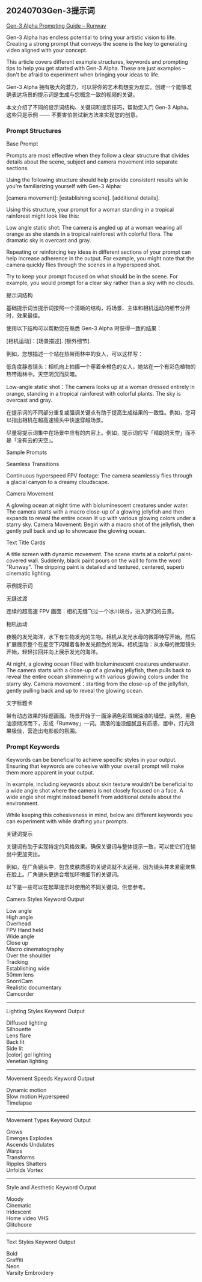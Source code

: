 ## 20240703Gen-3提示词

[Gen-3 Alpha Prompting Guide – Runway](https://help.runwayml.com/hc/en-us/articles/30586818553107-Gen-3-Alpha-Prompting-Guide)

Gen-3 Alpha has endless potential to bring your artistic vision to life. Creating a strong prompt that conveys the scene is the key to generating video aligned with your concept.

This article covers different example structures, keywords and prompting tips to help you get started with Gen-3 Alpha. These are just examples – don't be afraid to experiment when bringing your ideas to life.

Gen-3 Alpha 拥有极大的潜力，可以将你的艺术构想变为现实。创建一个能够准确表达场景的提示词是生成与您概念一致的视频的关键。

本文介绍了不同的提示词结构、关键词和提示技巧，帮助您入门 Gen-3 Alpha。这些只是示例 —— 不要害怕尝试新方法来实现您的创意。

### Prompt Structures

Base Prompt

Prompts are most effective when they follow a clear structure that divides details about the scene, subject and camera movement into separate sections.

Using the following structure should help provide consistent results while you're familiarizing yourself with Gen-3 Alpha:

[camera movement]: [establishing scene]. [additional details].

Using this structure, your prompt for a woman standing in a tropical rainforest might look like this:

Low angle static shot: The camera is angled up at a woman wearing all orange as she stands in a tropical rainforest with colorful flora. The dramatic sky is overcast and gray.

Repeating or reinforcing key ideas in different sections of your prompt can help increase adherence in the output. For example, you might note that the camera quickly flies through the scenes in a hyperspeed shot.

Try to keep your prompt focused on what should be in the scene. For example, you would prompt for a clear sky rather than a sky with no clouds.

提示词结构

基础提示词当提示词按照一个清晰的结构，将场景、主体和相机运动的细节分开时，效果最佳。

使用以下结构可以帮助您在熟悉 Gen-3 Alpha 时获得一致的结果：

[相机运动]：[场景描述]. [额外细节].

例如，您想描述一个站在热带雨林中的女人，可以这样写：

低角度静态镜头：相机向上拍摄一个穿着全橙色的女人，她站在一个有彩色植物的热带雨林中。天空阴沉而灰暗。

Low-angle static shot：The camera looks up at a woman dressed entirely in orange, standing in a tropical rainforest with colorful plants. The sky is overcast and gray.

在提示词的不同部分重复或强调关键点有助于提高生成结果的一致性。例如，您可以指出相机在超高速镜头中快速穿越场景。

尽量将提示词集中在场景中应有的内容上。例如，提示词应写「晴朗的天空」而不是「没有云的天空」。

Sample Prompts

Seamless Transitions

Continuous hyperspeed FPV footage: The camera seamlessly flies through a glacial canyon to a dreamy cloudscape.

Camera Movement

A glowing ocean at night time with bioluminescent creatures under water. The camera starts with a macro close-up of a glowing jellyfish and then expands to reveal the entire ocean lit up with various glowing colors under a starry sky. Camera Movement: Begin with a macro shot of the jellyfish, then gently pull back and up to showcase the glowing ocean.

Text Title Cards

A title screen with dynamic movement. The scene starts at a colorful paint-covered wall. Suddenly, black paint pours on the wall to form the word "Runway". The dripping paint is detailed and textured, centered, superb cinematic lighting.

示例提示词

无缝过渡

连续的超高速 FPV 画面：相机无缝飞过一个冰川峡谷，进入梦幻的云景。

相机运动

夜晚的发光海洋，水下有生物发光的生物。相机从发光水母的微距特写开始，然后扩展展示整个在星空下闪耀着各种发光颜色的海洋。相机运动：从水母的微距镜头开始，轻轻拉回并向上展示发光的海洋。

At night, a glowing ocean filled with bioluminescent creatures underwater. The camera starts with a close-up of a glowing jellyfish, then pulls back to reveal the entire ocean shimmering with various glowing colors under the starry sky. Camera movement：starting from the close-up of the jellyfish, gently pulling back and up to reveal the glowing ocean.

文字标题卡

带有动态效果的标题画面。场景开始于一面涂满色彩斑斓油漆的墙壁。突然，黑色油漆倾泻而下，形成「Runway」一词。滴落的油漆细腻且有质感，居中，灯光效果极佳，营造出电影般的氛围。

### Prompt Keywords

Keywords can be beneficial to achieve specific styles in your output. Ensuring that keywords are cohesive with your overall prompt will make them more apparent in your output.

In example, including keywords about skin texture wouldn't be beneficial to a wide angle shot where the camera is not closely focused on a face. A wide angle shot might instead benefit from additional details about the environment.

While keeping this cohesiveness in mind, below are different keywords you can experiment with while drafting your prompts.

关键词提示

关键词有助于实现特定的风格效果。确保关键词与整体提示一致，可以使它们在输出中更加突出。

例如，在广角镜头中，包含皮肤质感的关键词就不太适用，因为镜头并未紧密聚焦在脸上。广角镜头更适合增加环境细节的关键词。

以下是一些可以在起草提示时使用的不同关键词，供您参考。

Camera Styles
Keyword	Output

Low angle	
High angle	
Overhead	
FPV	
Hand held	
Wide angle	
Close up	
Macro cinematography	
Over the shoulder	
Tracking	
Establishing wide	
50mm lens	
SnorriCam	
Realistic documentary	
Camcorder	
 
---

Lighting Styles
Keyword	Output

Diffused lighting	
Silhouette	
Lens flare	
Back lit	
Side lit	
[color] gel lighting	
Venetian lighting	

---

Movement Speeds
Keyword	Output

Dynamic motion	
Slow motion	
Hyperspeed	
Timelapse	
 
---

Movement Types
Keyword	Output

Grows	
Emerges	
Explodes	
Ascends	
Undulates	
Warps	
Transforms	
Ripples	
Shatters	
Unfolds	
Vortex	

---

Style and Aesthetic
Keyword	Output

Moody	
Cinematic	
Iridescent	
Home video VHS	
Glitchcore	

---

Text Styles
Keyword	Output

Bold	
Graffiti	
Neon	
Varsity	
Embroidery
